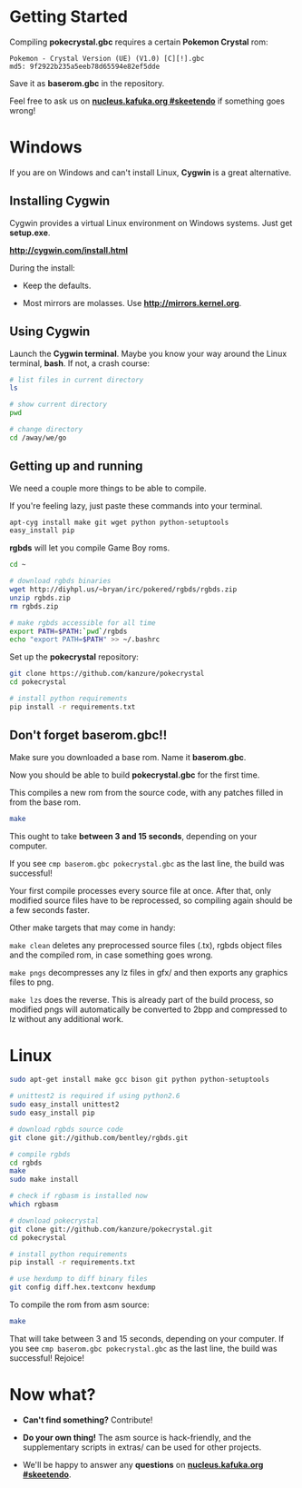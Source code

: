 # Getting Started

Compiling **pokecrystal.gbc** requires a certain **Pokemon Crystal** rom:

```
Pokemon - Crystal Version (UE) (V1.0) [C][!].gbc
md5: 9f2922b235a5eeb78d65594e82ef5dde
```

Save it as **baserom.gbc** in the repository.


Feel free to ask us on **[nucleus.kafuka.org #skeetendo](https://kiwiirc.com/client/irc.nolimitzone.com/?#skeetendo)** if something goes wrong!

# Windows

If you are on Windows and can't install Linux, **Cygwin** is a great alternative.

## Installing Cygwin

Cygwin provides a virtual Linux environment on Windows systems. Just get **setup.exe**.

**http://cygwin.com/install.html**

During the install:

* Keep the defaults.

* Most mirrors are molasses. Use **http://mirrors.kernel.org**.


## Using Cygwin

Launch the **Cygwin terminal**. Maybe you know your way around the Linux terminal, **bash**. If not, a crash course:
```bash
# list files in current directory
ls

# show current directory
pwd

# change directory
cd /away/we/go
```


## Getting up and running

We need a couple more things to be able to compile.

If you're feeling lazy, just paste these commands into your terminal.

```bash
apt-cyg install make git wget python python-setuptools
easy_install pip
```

**rgbds** will let you compile Game Boy roms.

```bash
cd ~

# download rgbds binaries
wget http://diyhpl.us/~bryan/irc/pokered/rgbds/rgbds.zip
unzip rgbds.zip
rm rgbds.zip

# make rgbds accessible for all time
export PATH=$PATH:`pwd`/rgbds
echo "export PATH=$PATH" >> ~/.bashrc
```

Set up the **pokecrystal** repository:

```bash
git clone https://github.com/kanzure/pokecrystal
cd pokecrystal

# install python requirements
pip install -r requirements.txt
```

## Don't forget baserom.gbc!!

Make sure you downloaded a base rom. Name it **baserom.gbc**.

Now you should be able to build **pokecrystal.gbc** for the first time.

This compiles a new rom from the source code, with any patches filled in from the base rom.
```bash
make
```

This ought to take **between 3 and 15 seconds**, depending on your computer.

If you see `cmp baserom.gbc pokecrystal.gbc` as the last line, the build was successful!

Your first compile processes every source file at once. After that, only modified source files have to be reprocessed, so compiling again should be a few seconds faster.

Other make targets that may come in handy:

`make clean` deletes any preprocessed source files (.tx), rgbds object files and the compiled rom, in case something goes wrong.

`make pngs` decompresses any lz files in gfx/ and then exports any graphics files to png.

`make lzs` does the reverse. This is already part of the build process, so modified pngs will automatically be converted to 2bpp and compressed to lz without any additional work.


# Linux

```bash
sudo apt-get install make gcc bison git python python-setuptools 

# unittest2 is required if using python2.6
sudo easy_install unittest2
sudo easy_install pip

# download rgbds source code
git clone git://github.com/bentley/rgbds.git

# compile rgbds
cd rgbds
make
sudo make install

# check if rgbasm is installed now
which rgbasm

# download pokecrystal
git clone git://github.com/kanzure/pokecrystal.git
cd pokecrystal

# install python requirements
pip install -r requirements.txt

# use hexdump to diff binary files
git config diff.hex.textconv hexdump
```

To compile the rom from asm source:
```bash
make
```

That will take between 3 and 15 seconds, depending on your computer. If you see `cmp baserom.gbc pokecrystal.gbc` as the last line, the build was successful! Rejoice!


# Now what?

* **Can't find something?** Contribute!

* **Do your own thing!** The asm source is hack-friendly, and the supplementary scripts in extras/ can be used for other projects.

* We'll be happy to answer any **questions** on **[nucleus.kafuka.org #skeetendo](https://kiwiirc.com/client/irc.nolimitzone.com/?#skeetendo)**.

